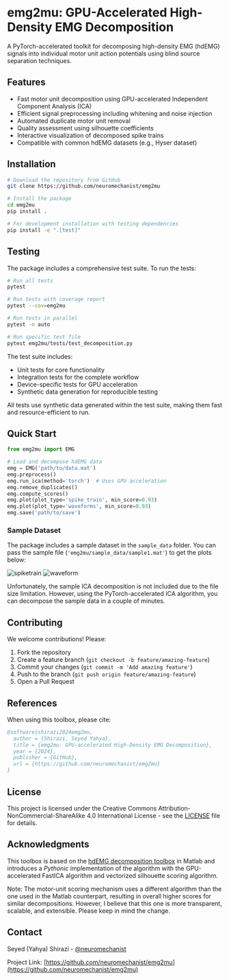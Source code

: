 # emg2mu: GPU-Accelerated High-Density EMG Decomposition

A PyTorch-accelerated toolkit for decomposing high-density EMG (hdEMG) signals into individual motor unit action potentials using blind source separation techniques.

## Features

- Fast motor unit decomposition using GPU-accelerated Independent Component Analysis (ICA)
- Efficient signal preprocessing including whitening and noise injection
- Automated duplicate motor unit removal
- Quality assessment using silhouette coefficients
- Interactive visualization of decomposed spike trains
- Compatible with common hdEMG datasets (e.g., Hyser dataset)

## Installation

```bash
# Download the repository from GitHub
git clone https://github.com/neuromechanist/emg2mu

# Install the package
cd emg2mu
pip install .

# For development installation with testing dependencies
pip install -e ".[test]"
```

## Testing

The package includes a comprehensive test suite. To run the tests:

```bash
# Run all tests
pytest

# Run tests with coverage report
pytest --cov=emg2mu

# Run tests in parallel
pytest -n auto

# Run specific test file
pytest emg2mu/tests/test_decomposition.py
```

The test suite includes:
- Unit tests for core functionality
- Integration tests for the complete workflow
- Device-specific tests for GPU acceleration
- Synthetic data generation for reproducible testing

All tests use synthetic data generated within the test suite, making them fast and 
resource-efficient to run.

## Quick Start

```python
from emg2mu import EMG

# Load and decompose hdEMG data
emg = EMG('path/to/data.mat')
emg.preprocess()
emg.run_ica(method='torch')  # Uses GPU acceleration
emg.remove_duplicates()
emg.compute_scores()
emg.plot(plot_type='spike_train', min_score=0.93)
emg.plot(plot_type='waveforms', min_score=0.93)
emg.save('path/to/save')
```

### Sample Dataset

The package includes a sample dataset in the `sample_data` folder. You can pass the sample file (`'emg2mu/sample_data/sample1.mat'`) to get the plots below:

![spiketrain](https://github.com/user-attachments/assets/080c779d-506f-4a7a-a3a4-67198702b146)
![waveform](https://github.com/user-attachments/assets/eb3f9c86-81ba-4ceb-a6bf-d27ab759e275)


Unfortunately, the sample ICA decomposition is not included due to the file size limitation. However, using the PyTorch-accelerated ICA algorithm, you can decompose the sample data in a couple of minutes.

## Contributing

We welcome contributions! Please:

1. Fork the repository
2. Create a feature branch (`git checkout -b feature/amazing-feature`)
3. Commit your changes (`git commit -m 'Add amazing feature'`)
4. Push to the branch (`git push origin feature/amazing-feature`)
5. Open a Pull Request

## References

When using this toolbox, please cite:

```bibtex
@software{shirazi2024emg2mu,
  author = {Shirazi, Seyed Yahya},
  title = {emg2mu: GPU-accelerated High-Density EMG Decomposition},
  year = {2024},
  publisher = {GitHub},
  url = {https://github.com/neuromechanist/emg2mu}
}
```

## License

This project is licensed under the Creative Commons Attribution-NonCommercial-ShareAlike 4.0 International License - see the [LICENSE](LICENSE) file for details.

## Acknowledgments

This toolbox is based on the [hdEMG decomposition toolbox](https://github.com/neuromechanist/hdEMG-Decomposition) in Matlab and introduces a *Pythonic* implementation of the algorithm with the GPU-accelerated FastICA algorithm and vectorized silhouette scoring algorithm.

Note: The motor-unit scoring mechanism uses a different algorithm than the one used in the Matlab counterpart, resulting in overall higher scores for similar decompositions. However, I believe that this one is more transparent, scalable, and extensible. Please keep in mind the change.

## Contact

Seyed (Yahya) Shirazi - [@neuromechanist](https://github.com/neuromechanist)

Project Link: [https://github.com/neuromechanist/emg2mu](https://github.com/neuromechanist/emg2mu)
